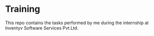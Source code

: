 # Training

This repo contains the tasks performed by me during the internship at Inventyv Software Services Pvt.Ltd.
